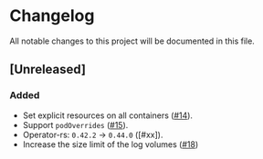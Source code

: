 # Changelog

All notable changes to this project will be documented in this file.

## [Unreleased]

### Added

- Set explicit resources on all containers ([#14]).
- Support `podOverrides` ([#15]).
- Operator-rs: `0.42.2` -> `0.44.0` ([#xx]).
- Increase the size limit of the log volumes ([#18])

[#14]: https://github.com/stackabletech/hello-world-operator/pull/14
[#15]: https://github.com/stackabletech/hello-world-operator/pull/15
[#18]: https://github.com/stackabletech/hello-world-operator/pull/18
